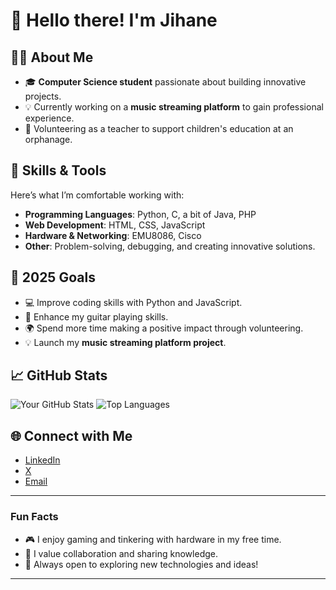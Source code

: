 # 👋 Hello there! I'm Jihane

## 🧑‍💻 About Me
- 🎓 **Computer Science student** passionate about building innovative projects.
- 💡 Currently working on a **music streaming platform** to gain professional experience.
- 🏫 Volunteering as a teacher to support children's education at an orphanage.

## 🔧 Skills & Tools
Here’s what I’m comfortable working with:
- **Programming Languages**: Python, C, a bit of Java, PHP
- **Web Development**: HTML, CSS, JavaScript
- **Hardware & Networking**: EMU8086, Cisco
- **Other**: Problem-solving, debugging, and creating innovative solutions.

## 🎯 2025 Goals
- 💻 Improve coding skills with Python and JavaScript.
- 🎸 Enhance my guitar playing skills.
- 🌍 Spend more time making a positive impact through volunteering.
- 💡 Launch my **music streaming platform project**.

## 📈 GitHub Stats
![Your GitHub Stats](https://github-readme-stats.vercel.app/api?username=yourusername&show_icons=true&theme=radical)
![Top Languages](https://github-readme-stats.vercel.app/api/top-langs/?username=yourusername&layout=compact&theme=radical)

## 🌐 Connect with Me
- [LinkedIn](www.linkedin.com/in/jihane-chouhe-09a29a319)
- [X](https://x.com/jih7ne)
- [Email](jih77ne@gmail.com)

---

### Fun Facts
- 🎮 I enjoy gaming and tinkering with hardware in my free time.
- 🤝 I value collaboration and sharing knowledge.
- 🚀 Always open to exploring new technologies and ideas!

---

